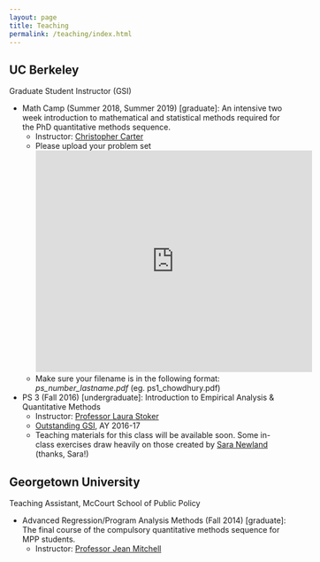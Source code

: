 ```yaml
---
layout: page
title: Teaching
permalink: /teaching/index.html
---
```


## UC Berkeley
Graduate Student Instructor (GSI)
* Math Camp (Summer 2018, Summer 2019) [graduate]: An intensive two week introduction to mathematical and statistical methods required for the PhD quantitative methods sequence.
	- Instructor: [Christopher Carter](http://christopherleecarter.com/)
	- Please upload your problem set <iframe src="https://berkeley.app.box.com/embed/s/58xwtncq5whz9xcms8plakhgqhs7louz?sortColumn=date&view=list" width="500" height="400" frameborder="0" allowfullscreen webkitallowfullscreen msallowfullscreen></iframe>
	- Make sure your filename is in the following format: _ps_number_lastname.pdf_ (eg. ps1_chowdhury.pdf)
* PS 3 (Fall 2016) [undergraduate]: Introduction to Empirical Analysis & Quantitative Methods 
	- Instructor: [Professor Laura Stoker](http://polisci.berkeley.edu/people/person/laura-stoker) 
	- [Outstanding GSI](http://gsi.berkeley.edu/programs-services/award-programs/ogsi/), AY 2016-17 
	- Teaching materials for this class will be available soon. Some in-class exercises draw heavily on those created by [Sara Newland](https://scholar.harvard.edu/snewland) (thanks, Sara!)

## Georgetown University
Teaching Assistant, McCourt School of Public Policy
* Advanced Regression/Program Analysis Methods (Fall 2014) [graduate]: The final course of the compulsory quantitative methods sequence for MPP students. 
	- Instructor: [Professor Jean Mitchell](https://gufaculty360.georgetown.edu/s/faculty-profile?netid=mitchejm%2F)